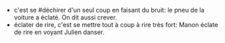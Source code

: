 - c'est se #déchirer d'un seul coup en faisant du bruit: le pneu de la voiture a éclaté.
  On dit aussi crever.
- éclater de rire, c'est se mettre tout à coup à rire très fort: Manon éclate de rire en voyant Julien danser.